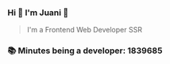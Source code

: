 ### Hi 👋 I&#39;m Juani 🦁

> I&#39;m a Frontend Web Developer SSR

### 📚 Minutes being a developer: 1839685
